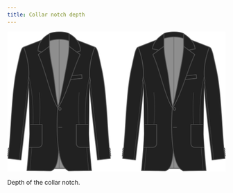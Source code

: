 ```yaml
---
title: Collar notch depth
---
```


![Collar notch depth](collarnotchdepth.svg)

Depth of the collar notch.